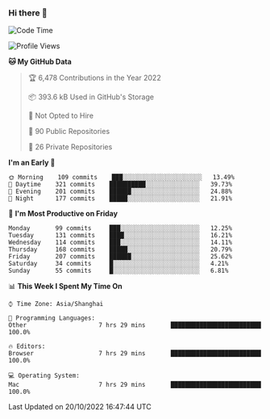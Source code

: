 ### Hi there 👋

<!--
**qbosen/qbosen** is a ✨ _special_ ✨ repository because its `README.md` (this file) appears on your GitHub profile.

Here are some ideas to get you started:

- 🔭 I’m currently working on ...
- 🌱 I’m currently learning ...
- 👯 I’m looking to collaborate on ...
- 🤔 I’m looking for help with ...
- 💬 Ask me about ...
- 📫 How to reach me: ...
- 😄 Pronouns: ...
- ⚡ Fun fact: ...
-->

<!--START_SECTION:waka-->
![Code Time](http://img.shields.io/badge/Code%20Time-1%2C052%20hrs%2045%20mins-blue)

![Profile Views](http://img.shields.io/badge/Profile%20Views-6-blue)

**🐱 My GitHub Data** 

> 🏆 6,478 Contributions in the Year 2022
 > 
> 📦 393.6 kB Used in GitHub's Storage 
 > 
> 🚫 Not Opted to Hire
 > 
> 📜 90 Public Repositories 
 > 
> 🔑 26 Private Repositories  
 > 
**I'm an Early 🐤** 

```text
🌞 Morning    109 commits    ███░░░░░░░░░░░░░░░░░░░░░░   13.49% 
🌆 Daytime    321 commits    ██████████░░░░░░░░░░░░░░░   39.73% 
🌃 Evening    201 commits    ██████░░░░░░░░░░░░░░░░░░░   24.88% 
🌙 Night      177 commits    █████░░░░░░░░░░░░░░░░░░░░   21.91%

```
📅 **I'm Most Productive on Friday** 

```text
Monday       99 commits     ███░░░░░░░░░░░░░░░░░░░░░░   12.25% 
Tuesday      131 commits    ████░░░░░░░░░░░░░░░░░░░░░   16.21% 
Wednesday    114 commits    ███░░░░░░░░░░░░░░░░░░░░░░   14.11% 
Thursday     168 commits    █████░░░░░░░░░░░░░░░░░░░░   20.79% 
Friday       207 commits    ██████░░░░░░░░░░░░░░░░░░░   25.62% 
Saturday     34 commits     █░░░░░░░░░░░░░░░░░░░░░░░░   4.21% 
Sunday       55 commits     █░░░░░░░░░░░░░░░░░░░░░░░░   6.81%

```


📊 **This Week I Spent My Time On** 

```text
⌚︎ Time Zone: Asia/Shanghai

💬 Programming Languages: 
Other                    7 hrs 29 mins       █████████████████████████   100.0%

🔥 Editors: 
Browser                  7 hrs 29 mins       █████████████████████████   100.0%

💻 Operating System: 
Mac                      7 hrs 29 mins       █████████████████████████   100.0%

```


 Last Updated on 20/10/2022 16:47:44 UTC
<!--END_SECTION:waka-->

